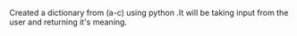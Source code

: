 Created a dictionary from (a-c) using python .It will be taking input from the user and returning it's meaning.
